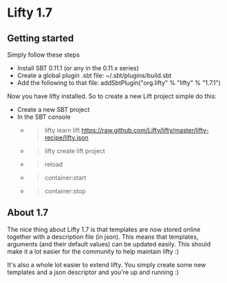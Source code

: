 Lifty 1.7
=========

Getting started
---------------

Simply follow these steps

- Install SBT 0.11.1 (or any in the 0.11.x series)  
- Create a global plugin .sbt file: ~/.sbt/plugins/build.sbt
- Add the following to that file: addSbtPlugin("org.lifty" % "lifty" % "1.7.1")

Now you have lifty installed. So to create a new Lift project simple do this: 

- Create a new SBT project
- In the SBT console 
    - > lifty learn lift https://raw.github.com/Lifty/lifty/master/lifty-recipe/lifty.json
    - > lifty create lift project
    - > reload
    - > container:start
    - > container:stop

About 1.7
-----------

The nice thing about Lifty 1.7 is that templates are now stored online together with a 
description file (in json). This means that templates, arguments (and their default values) 
can be updated easily. This should make it a lot easier for the community to help maintain lifty :)

It's also a whole lot easier to extend lifty. You simply create some new templates and a json descriptor 
and you're up and running :)